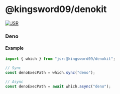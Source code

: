 # @kingsword09/denokit

[![JSR](https://jsr.io/badges/@kingsword09/denokit)](https://jsr.io/@kingsword09/denokit)

### Deno

#### Example

```ts
import { which } from "jsr:@kingsword09/denokit";

// Sync
const denoExecPath = which.sync("deno");

// Async
const denoExecPath = await which.async("deno");
```
